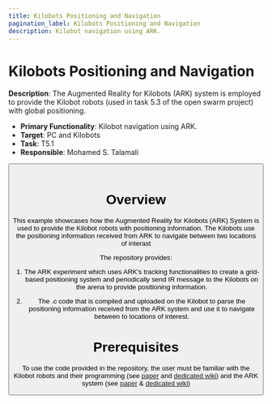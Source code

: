 ```yaml
---
title: Kilobots Positioning and Navigation
pagination_label: Kilobots Positioning and Navigation
description: Kilobot navigation using ARK.
---
```


# Kilobots Positioning and Navigation

**Description**: The Augmented Reality for Kilobots (ARK) system is employed to provide the Kilobot robots (used in task 5.3 of the open swarm project) with global positioning.

* **Primary Functionality**: Kilobot navigation using ARK.
* **Target**: PC and Kilobots
* **Task**: T5.1
* **Responsible**: Mohamed S. Talamali

<Button label="🔗 mstalamali/Kilobots-Positioning-and-Navigation repository" link="https://github.com/mstalamali/Kilobots-Positioning-and-Navigation" block /><br />

# Overview

This example showcases how the Augmented Reality for Kilobots (ARK) System is used to provide the Kilobot robots with positioning information. The Kilobots use the positioning information received from ARK to navigate between two locations of interast

The repository provides:

1. The ARK experiment which uses ARK's tracking functionalities to create a grid-based positioning system and periodically send IR message to the Kilobots on the arena to provide positioning information.

2. The .c code that is compiled and uploaded on the Kilobot to parse the positioning information received from the ARK system and use it to navigate between to locations of interest.


# Prerequisites

To use the code provided in the repository, the user must be familiar with the Kilobot robots and their programming (see [paper](https://ieeexplore.ieee.org/abstract/document/6224638) and [dedicated wiki](https://www.giovannireina.com/kilowiki/index.php?title=Getting_Started:_How_to_work_with_kilobots)) and the ARK system (see [paper](https://ieeexplore.ieee.org/document/7915692) & [dedicated wiki](https://www.giovannireina.com/kilowiki/index.php?title=Getting_started_on_ARK))

